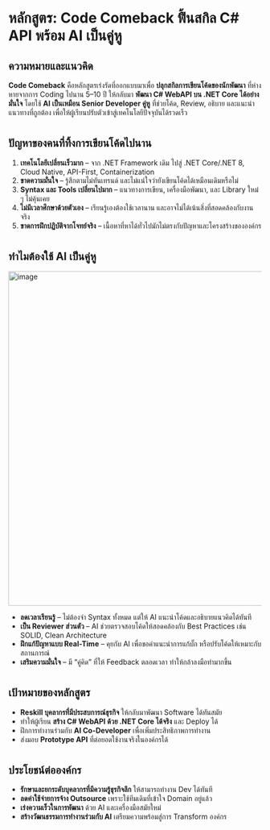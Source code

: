 # **หลักสูตร: Code Comeback ฟื้นสกิล C# API พร้อม AI เป็นคู่หู** 
## **ความหมายและแนวคิด**

**Code Comeback** คือหลักสูตรเร่งรัดที่ออกแบบมาเพื่อ **ปลุกสกิลการเขียนโค้ดของนักพัฒนา** ที่ห่างหายจากการ Coding ไปนาน 5–10 ปี ให้กลับมา **พัฒนา C# WebAPI บน .NET Core ได้อย่างมั่นใจ**
โดยใช้ **AI เป็นเหมือน Senior Developer คู่หู** ที่ช่วยโค้ด, Review, อธิบาย และแนะนำแนวทางที่ถูกต้อง เพื่อให้ผู้เรียนปรับตัวเข้าสู่เทคโนโลยีปัจจุบันได้รวดเร็ว

#

## **ปัญหาของคนที่ทิ้งการเขียนโค้ดไปนาน**

1. **เทคโนโลยีเปลี่ยนเร็วมาก** – จาก .NET Framework เดิม ไปสู่ .NET Core/.NET 8, Cloud Native, API-First, Containerization
2. **ขาดความมั่นใจ** – รู้สึกตามไม่ทันเทรนด์ และไม่แน่ใจว่ายังเขียนโค้ดได้เหมือนเดิมหรือไม่
3. **Syntax และ Tools เปลี่ยนไปมาก** – แนวทางการเขียน, เครื่องมือพัฒนา, และ Library ใหม่ ๆ ไม่คุ้นเคย
4. **ไม่มีเวลาศึกษาด้วยตัวเอง** – เรียนรู้เองต้องใช้เวลานาน และอาจไม่ได้เน้นสิ่งที่สอดคล้องกับงานจริง
5. **ขาดการฝึกปฏิบัติจากโจทย์จริง** – เนื้อหาที่หาได้ทั่วไปมักไม่ตรงกับปัญหาและโครงสร้างขององค์กร

#

## **ทำไมต้องใช้ AI เป็นคู่หู**
<img width="639" height="664" alt="image" src="https://github.com/user-attachments/assets/592e4bc6-dc79-441c-84de-e2dd039265f2" />


* **ลดเวลาเรียนรู้** – ไม่ต้องจำ Syntax ทั้งหมด แต่ให้ AI แนะนำโค้ดและอธิบายแนวคิดได้ทันที
* **เป็น Reviewer ส่วนตัว** – AI ช่วยตรวจสอบโค้ดให้สอดคล้องกับ Best Practices เช่น SOLID, Clean Architecture
* **ฝึกแก้ปัญหาแบบ Real-Time** – คุยกับ AI เพื่อขอคำแนะนำการแก้บั๊ก หรือปรับโค้ดให้เหมาะกับสถานการณ์
* **เสริมความมั่นใจ** – มี “คู่คิด” ที่ให้ Feedback ตลอดเวลา ทำให้กล้าลงมือทำมากขึ้น

#

## **เป้าหมายของหลักสูตร**

* **Reskill บุคลากรที่มีประสบการณ์ธุรกิจ** ให้กลับมาพัฒนา Software ได้ทันสมัย
* ทำให้ผู้เรียน **สร้าง C# WebAPI ด้วย .NET Core ได้จริง** และ Deploy ได้
* ฝึกการทำงานร่วมกับ **AI Co-Developer** เพื่อเพิ่มประสิทธิภาพการทำงาน
* ส่งมอบ **Prototype API** ที่ต่อยอดใช้งานจริงในองค์กรได้

#

## **ประโยชน์ต่อองค์กร**

* **รักษาและยกระดับบุคลากรที่มีความรู้ธุรกิจลึก** ให้สามารถทำงาน Dev ได้ทันที
* **ลดค่าใช้จ่ายการจ้าง Outsource** เพราะใช้ทีมเดิมที่เข้าใจ Domain อยู่แล้ว
* **เร่งความเร็วในการพัฒนา** ด้วย AI และเครื่องมือสมัยใหม่
* **สร้างวัฒนธรรมการทำงานร่วมกับ AI** เตรียมความพร้อมสู่การ Transform องค์กร

#
 
